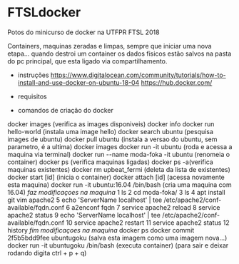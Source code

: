 # FTSLdocker
Potos do minicurso de docker na UTFPR FTSL 2018



Containers, maquinas zeradas e limpas, sempre que iniciar uma nova etapa...
quando destroi um container os dados fisicos estão salvos na pasta do pc principal, que esta ligado via compartilhamento.

- instruções
https://www.digitalocean.com/community/tutorials/how-to-install-and-use-docker-on-ubuntu-18-04
https://hub.docker.com/

- requisitos


- comandos de criação do docker

docker images (verifica as images disponiveis)
docker info
docker run hello-world (instala uma image hello)
docker search ubuntu (pesquisa images de ubuntu)
docker pull ubuntu (instala a versao do ubuntu, sem parametro, é a ultima)
docker images
docker run -it ubuntu (roda e acessa a maquina via terminal)
docker run --name moda-foka -it ubuntu (renomeia o container)
docker ps (verifica maquinas ligadas)
docker ps -a(verifica maquinas existentes)
docker rm upbeat_fermi (deleta da lista de existentes)
docker start [id] (inicia o container)
docker attach [id] (acessa novamente esta maquina)
docker run -it ubuntu:16.04 /bin/bash (cria uma maquina com 16.04)
*faz modificaçoes na maquina*
1  ls 
    2  cd moda-foka/
    3  ls
    4  apt install git vim apache2
    5  echo 'ServerName localhost' | tee /etc/apache2/conf-available/fqdn.conf
    6  a2enconf fqdn
    7  service apache2 reload
    8  service apache2 status
    9  echo 'ServerName localhost' | tee /etc/apache2/conf-available/fqdn.conf 
   10  service apache2 restart
   11  service apache2 status
   12  history
*fim modificaçoes na maquina*
docker ps
docker commit 2f5b5bdd9fee ubuntugoku (salva esta imagem como uma imagem nova...)
docker run -it ubuntugoku /bin/bash (executa container) (para sair e deixar rodando digita ctrl + p + q)

